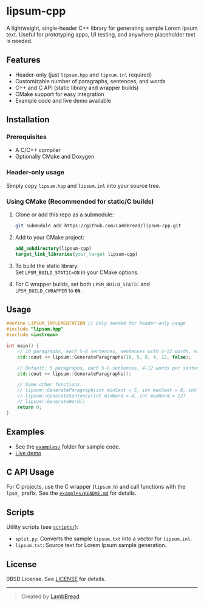 # lipsum-cpp

A lightweight, single-header C++ library for generating sample Lorem Ipsum text. Useful for prototyping apps, UI testing, and anywhere placeholder text is needed.

## Features

- Header-only (just `lipsum.hpp` and `lipsum.inl` required)
- Customizable number of paragraphs, sentences, and words
- C++ and C API (static library and wrapper builds)
- CMake support for easy integration
- Example code and live demo available

## Installation

### Prerequisites

- A C/C++ compiler
- Optionally CMake and Doxygen

### Header-only usage

Simply copy `lipsum.hpp` and `lipsum.inl` into your source tree.

### Using CMake (Recommended for static/C builds)

1. Clone or add this repo as a submodule:
    ```bash
    git submodule add https://github.com/LambBread/lipsum-cpp.git
    ```
2. Add to your CMake project:
    ```cmake
    add_subdirectory(lipsum-cpp)
    target_link_libraries(your_target lipsum-cpp)
    ```
3. To build the static library:  
   Set `LPSM_BUILD_STATIC=ON` in your CMake options.

4. For C wrapper builds, set both `LPSM_BUILD_STATIC` and `LPSM_BUILD_CWRAPPER` to **`ON`**.

## Usage

```cpp
#define LIPSUM_IMPLEMENTATION // Only needed for header-only usage
#include "lipsum.hpp"
#include <iostream>

int main() {
    // 10 paragraphs, each 5-8 sentences, sentences with 4-12 words, not starting with "Lorem ipsum..."
    std::cout << lipsum::GenerateParagraphs(10, 5, 8, 4, 12, false);

    // Default: 5 paragraphs, each 5-8 sentences, 4-12 words per sentence, starting with "Lorem ipsum..."
    std::cout << lipsum::GenerateParagraphs();

    // Some other functions:
    // lipsum::GenerateParagraph(int minSent = 5, int maxSent = 8, int minWord = 4, int maxWord = 12)
    // lipsum::GenerateSentence(int minWord = 4, int maxWord = 12)
    // lipsum::GenerateWord()
    return 0;
}
```

## Examples

- See the [`examples/`](./examples) folder for sample code.
- [Live demo](https://lambbread.github.io/lipsumcpp-example/)

## C API Usage

For C projects, use the C wrapper (`lipsum.h`) and call functions with the `lpsm_` prefix. See the [`examples/README.md`](./examples/README.md) for details.

## Scripts

Utility scripts (see [`scripts/`](./scripts)):
- `split.py`: Converts the sample `lipsum.txt` into a vector for `lipsum.inl`.
- `lipsum.txt`: Source text for Lorem Ipsum sample generation.

## License

0BSD License. See [LICENSE](LICENSE) for details.

---

> Created by [LambBread](https://github.com/LambBread)
